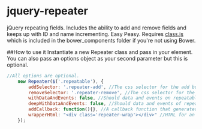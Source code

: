 # jquery-repeater
jQuery repeating fields. Includes the ability to add and remove fields and keeps up with ID and name incrementing. Easy Peasy. Requires [class.js](https://classjs.readthedocs.org/en/latest/) which is included in the bower_components folder if you're not using Bower.

##How to use it
Instantiate a new Repeater class and pass in your element. You can also pass an options object as your second parameter but this is optional.

````javascript
//All options are optional.
    new Repeater($('.repeatable'), {
        addSelector: '.repeater-add', //The css selector for the add button.
        removeSelector: '.repeater-remove', //The css selector for the remove button.
        withDataAndEvents: false, //Should data and events on repeatable sections be cloned?
        deepWithDataAndEvents: false, //Should data and events of repeatable sections descendants be cloned?
        addCallback: function(){}, //A callback function that generated repeatable sections will be passed into.
        wrapperHtml: "<div class='repeater-wrap'></div>" //HTML for an element to wrap all repeatable sections in.
    });
````